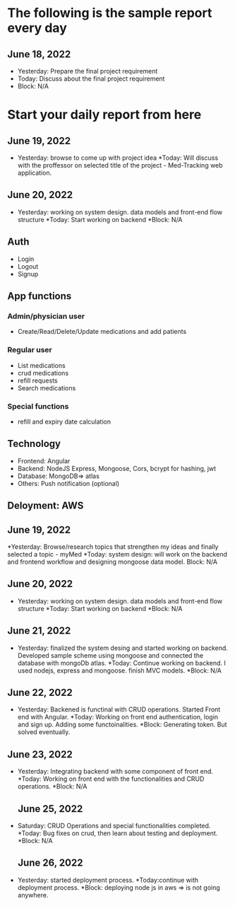 # The following is the sample report every day

## June 18, 2022

- Yesterday: Prepare the final project requirement
- Today: Discuss about the final project requirement
- Block: N/A

# Start your daily report from here

## June 19, 2022

- Yesterday: browse to come up with project idea
  \*Today: Will discuss with the proffessor on selected title of the project - Med-Tracking web application.

## June 20, 2022

- Yesterday: working on system design. data models and front-end flow structure
  *Today: Start working on backend
  *Block: N/A

## Auth

- Login
- Logout
- Signup

## App functions

### Admin/physician user

- Create/Read/Delete/Update medications and add patients

### Regular user

- List medications
- crud medications
- refill requests
- Search medications

### Special functions

- refill and expiry date calculation

## Technology

- Frontend: Angular
- Backend: NodeJS Express, Mongoose, Cors, bcrypt for hashing, jwt
- Database: MongoDB=> atlas
- Others: Push notification (optional)

## Deloyment: AWS

## June 19, 2022

*Yesterday: Browse/research topics that strengthen my ideas and finally selected a topic - myMed
*Today: system design: will work on the backend and frontend workflow and designing mongoose data model.
Block: N/A

## June 20, 2022

- Yesterday: working on system design. data models and front-end flow structure
  *Today: Start working on backend
  *Block: N/A

## June 21, 2022

- Yesterday: finalized the system desing and started working on backend. Developed sample scheme using mongoose and connected the database with mongoDb atlas.
  *Today: Continue working on backend. I used nodejs, express and mongoose. finish MVC models.
  *Block: N/A

## June 22, 2022

- Yesterday: Backened is functinal with CRUD operations. Started Front end with Angular.
  *Today: Working on front end authentication, login and sign up. Adding some functoinalities.
  *Block: Generating token. But solved eventually.

## June 23, 2022

- Yesterday: Integrating backend with some component of front end.
  *Today: Working on front end with the functionalities and CRUD operations.
  *Block: N/A

  ## June 25, 2022

- Saturday: CRUD Operations and special functionalities completed.
  *Today: Bug fixes on crud, then learn about testing and deployment.
  *Block: N/A

  ## June 26, 2022

- Yesterday: started deployment process.
  *Today:continue with deployment process.
  *Block: deploying node js in aws => is not going anywhere. 